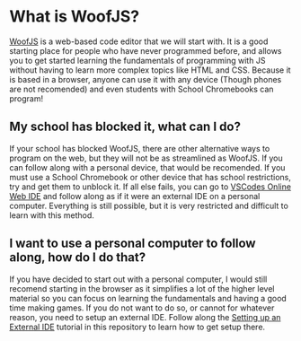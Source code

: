 # What is WoofJS?
[WoofJS](woofjs.com) is a web-based code editor that we will start with. It is a good starting place for people who have never programmed before, and allows you to get started learning the fundamentals of programming with JS without having to learn more complex topics like HTML and CSS. Because it is based in a browser, anyone can use it with any device (Though phones are not recomended) and even students with School Chromebooks can program!

## My school has blocked it, what can I do?
If your school has blocked WoofJS, there are other alternative ways to program on the web, but they will not be as streamlined as WoofJS. If you can follow along with a personal device, that would be recomended. If you must use a School Chromebook or other device that has school restrictions, try and get them to unblock it. If all else fails, you can go to [VSCodes Online Web IDE](www.vscode.dev) and follow along as if it were an external IDE on a personal computer. Everything is still possible, but it is very restricted and difficult to learn with this method.

## I want to use a personal computer to follow along, how do I do that?
If you have decided to start out with a personal computer, I would still recomend starting in the browser as it simplifies a lot of the higher level material so you can focus on learning the fundamentals and having a good time making games. If you do not want to do so, or cannot for whatever reason, you need to setup an external IDE. Follow along the [Setting up an External IDE](/External-IDE-Setup/README.md) tutorial in this repository to learn how to get setup there.